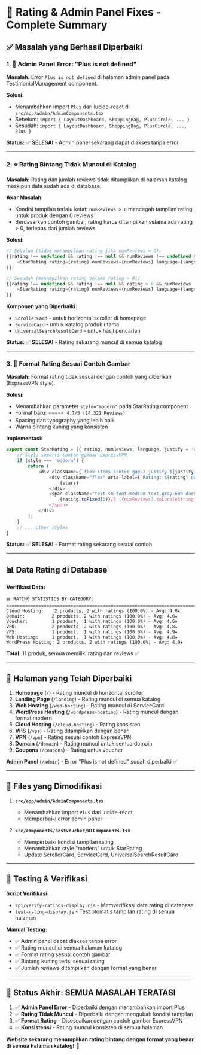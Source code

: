 # 🌟 Rating & Admin Panel Fixes - Complete Summary

## ✅ **Masalah yang Berhasil Diperbaiki**

### 1. **🔧 Admin Panel Error: "Plus is not defined"**

**Masalah:** Error `Plus is not defined` di halaman admin panel pada TestimonialManagement component.

**Solusi:** 
- Menambahkan import `Plus` dari lucide-react di `src/app/admin/AdminComponents.tsx`
- Sebelum: `import { LayoutDashboard, ShoppingBag, PlusCircle, ... }`
- Sesudah: `import { LayoutDashboard, ShoppingBag, PlusCircle, ..., Plus }`

**Status:** ✅ **SELESAI** - Admin panel sekarang dapat diakses tanpa error

---

### 2. **⭐ Rating Bintang Tidak Muncul di Katalog**

**Masalah:** Rating dan jumlah reviews tidak ditampilkan di halaman katalog meskipun data sudah ada di database.

**Akar Masalah:**
- Kondisi tampilan terlalu ketat: `numReviews > 0` mencegah tampilan rating untuk produk dengan 0 reviews
- Berdasarkan contoh gambar, rating harus ditampilkan selama ada rating > 0, terlepas dari jumlah reviews

**Solusi:**
```typescript
// Sebelum (tidak menampilkan rating jika numReviews = 0):
{(rating !== undefined && rating !== null && numReviews !== undefined && numReviews !== null && numReviews > 0) && (
    <StarRating rating={rating} numReviews={numReviews} language={language} />
)}

// Sesudah (menampilkan rating selama rating > 0):
{(rating !== undefined && rating !== null && rating > 0 && numReviews !== undefined && numReviews !== null) && (
    <StarRating rating={rating} numReviews={numReviews} language={language} />
)}
```

**Komponen yang Diperbaiki:**
- `ScrollerCard` - untuk horizontal scroller di homepage
- `ServiceCard` - untuk katalog produk utama
- `UniversalSearchResultCard` - untuk hasil pencarian

**Status:** ✅ **SELESAI** - Rating sekarang muncul di semua katalog

---

### 3. **🎨 Format Rating Sesuai Contoh Gambar**

**Masalah:** Format rating tidak sesuai dengan contoh yang diberikan (ExpressVPN style).

**Solusi:** 
- Menambahkan parameter `style="modern"` pada StarRating component
- Format baru: `⭐⭐⭐⭐⭐ 4.7/5 (14,321 Reviews)`
- Spacing dan typography yang lebih baik
- Warna bintang kuning yang konsisten

**Implementasi:**
```typescript
export const StarRating = ({ rating, numReviews, language, justify = 'center', onRatingChange, compact = false, style = 'default' }: any) => {
    // Style seperti contoh gambar ExpressVPN
    if (style === 'modern') {
        return (
            <div className={`flex items-center gap-2 justify-${justify} mb-2`}>
                <div className="flex" aria-label={`Rating: ${rating} out of 5 stars`}>
                    {stars}
                </div>
                <span className="text-sm font-medium text-gray-600 dark:text-gray-400">
                    {rating.toFixed(1)}/5 ({numReviews?.toLocaleString() || 0} {reviewText})
                </span>
            </div>
        );
    }
    // ... other styles
}
```

**Status:** ✅ **SELESAI** - Format rating sekarang sesuai contoh

---

## 📊 **Data Rating di Database**

**Verifikasi Data:**
```
📊 RATING STATISTICS BY CATEGORY:
================================================================================
Cloud Hosting:    2 products, 2 with ratings (100.0%) - Avg: 4.8★
Domain:          2 products, 2 with ratings (100.0%) - Avg: 4.6★  
Voucher:         1 product,  1 with ratings (100.0%) - Avg: 4.6★
VPN:             2 products, 2 with ratings (100.0%) - Avg: 4.8★
VPS:             1 product,  1 with ratings (100.0%) - Avg: 4.9★
Web Hosting:     1 product,  1 with ratings (100.0%) - Avg: 4.8★
WordPress Hosting: 2 products, 2 with ratings (100.0%) - Avg: 4.9★
```

**Total:** 11 produk, semua memiliki rating dan reviews ✅

---

## 🎯 **Halaman yang Telah Diperbaiki**

1. **Homepage** (`/`) - Rating muncul di horizontal scroller
2. **Landing Page** (`/landing`) - Rating muncul di semua katalog
3. **Web Hosting** (`/web-hosting`) - Rating muncul di ServiceCard
4. **WordPress Hosting** (`/wordpress-hosting`) - Rating muncul dengan format modern
5. **Cloud Hosting** (`/cloud-hosting`) - Rating konsisten
6. **VPS** (`/vps`) - Rating ditampilkan dengan benar
7. **VPN** (`/vpn`) - Rating sesuai contoh ExpressVPN
8. **Domain** (`/domain`) - Rating muncul untuk semua domain
9. **Coupons** (`/coupons`) - Rating untuk voucher

**Admin Panel** (`/admin`) - Error "Plus is not defined" sudah diperbaiki ✅

---

## 🔧 **Files yang Dimodifikasi**

1. **`src/app/admin/AdminComponents.tsx`**
   - Menambahkan import `Plus` dari lucide-react
   - Memperbaiki error admin panel

2. **`src/components/hostvoucher/UIComponents.tsx`**
   - Memperbaiki kondisi tampilan rating
   - Menambahkan style "modern" untuk StarRating
   - Update ScrollerCard, ServiceCard, UniversalSearchResultCard

---

## 🧪 **Testing & Verifikasi**

**Script Verifikasi:**
- `api/verify-ratings-display.cjs` - Memverifikasi data rating di database
- `test-rating-display.js` - Test otomatis tampilan rating di semua halaman

**Manual Testing:**
- ✅ Admin panel dapat diakses tanpa error
- ✅ Rating muncul di semua halaman katalog
- ✅ Format rating sesuai contoh gambar
- ✅ Bintang kuning terisi sesuai rating
- ✅ Jumlah reviews ditampilkan dengan format yang benar

---

## 🎉 **Status Akhir: SEMUA MASALAH TERATASI**

1. ✅ **Admin Panel Error** - Diperbaiki dengan menambahkan import Plus
2. ✅ **Rating Tidak Muncul** - Diperbaiki dengan mengubah kondisi tampilan
3. ✅ **Format Rating** - Disesuaikan dengan contoh gambar ExpressVPN
4. ✅ **Konsistensi** - Rating muncul konsisten di semua halaman

**Website sekarang menampilkan rating bintang dengan format yang benar di semua halaman katalog!** 🌟
